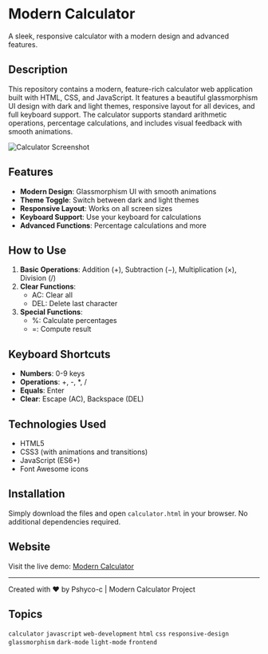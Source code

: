 # Modern Calculator

A sleek, responsive calculator with a modern design and advanced features.

## Description

This repository contains a modern, feature-rich calculator web application built with HTML, CSS, and JavaScript. It features a beautiful glassmorphism UI design with dark and light themes, responsive layout for all devices, and full keyboard support. The calculator supports standard arithmetic operations, percentage calculations, and includes visual feedback with smooth animations.

![Calculator Screenshot](https://via.placeholder.com/300x400/2c3e50/ffffff?text=Calculator)

## Features

- **Modern Design**: Glassmorphism UI with smooth animations
- **Theme Toggle**: Switch between dark and light themes
- **Responsive Layout**: Works on all screen sizes
- **Keyboard Support**: Use your keyboard for calculations
- **Advanced Functions**: Percentage calculations and more

## How to Use

1. **Basic Operations**: Addition (+), Subtraction (−), Multiplication (×), Division (/)
2. **Clear Functions**: 
   - AC: Clear all
   - DEL: Delete last character
3. **Special Functions**:
   - %: Calculate percentages
   - =: Compute result

## Keyboard Shortcuts

- **Numbers**: 0-9 keys
- **Operations**: +, -, *, /
- **Equals**: Enter
- **Clear**: Escape (AC), Backspace (DEL)

## Technologies Used

- HTML5
- CSS3 (with animations and transitions)
- JavaScript (ES6+)
- Font Awesome icons

## Installation

Simply download the files and open `calculator.html` in your browser. No additional dependencies required.

## Website

Visit the live demo: [Modern Calculator](https://pshyco-c.github.io/modern-calculator)

---

Created with ❤️ by Pshyco-c | Modern Calculator Project 

## Topics

`calculator` `javascript` `web-development` `html` `css` `responsive-design` `glassmorphism` `dark-mode` `light-mode` `frontend` 
